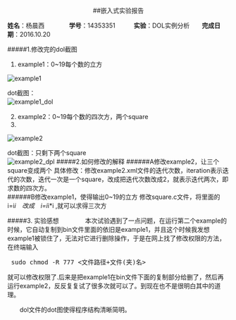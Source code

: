 <center>
##嵌入式实验报告
</center>

**姓名**：杨晨西　　　　**学号**：14353351　　　**实验**：DOL实例分析　　**完成日期**：2016.10.20  


#####1.修改完的dol截图  
1. example1：0~19每个数的立方    

![example1](http://i.imgur.com/E8Ay5b3.png)      

dot截图：  
![example1_dol](http://i.imgur.com/ur453hA.png)　　

2. example2：0~19每个数的四次方，两个square    
3. 
![example2](http://i.imgur.com/SafaDBD.png)    

dot截图：只剩下两个square    
![example2_dpl](http://i.imgur.com/nVuNX3m.png)
#####2.如何修改的解释
######A修改example2，让三个square变成两个
具体修改：修改example2.xml文件的迭代次数，iteration表示迭代的次数，迭代一次是一个square，改成把迭代次数改成2，就表示迭代两次，即求数的四次方。  
######B修改example1，使得输出0~19的立方
修改square.c文件，将里面的　i=i*i　改成　i=i*i*i ,就可以求得三次方  

#####3. 实验感想　　
  　　本次试验遇到了一点问题，在运行第二个example的时候，它自动复制到bin文件里面的依旧是example1，并且这个时候我发想example1被锁住了，无法对它进行删除操作，于是在网上找了修改权限的方法，  在终端输入 <pre> sudo chmod -R 777 <文件路径+文件(夹)名> </pre>就可以修改权限了.后来是把example1在bin文件下面的复制部分给删了，然后再运行example2，反反复复试了很多次就可以了。到现在也不是很明白其中的道理。  

　　dol文件的dot图使得程序结构清晰简明。
